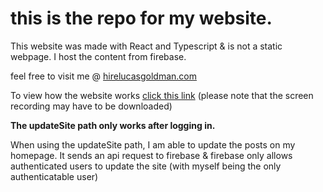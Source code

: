 # this is the repo for my website. #

This website was made with React and Typescript & is not a static webpage. I host the content from firebase.

feel free to visit me @  [hirelucasgoldman.com](hirelucasgoldman.com) 

To view how the website works [click this link]() (please note that the screen recording may have to be downloaded)

**The updateSite path only works after logging in.**

When using the updateSite path, I am able to update the posts on my homepage. It sends an api request to firebase & firebase only allows authenticated users to update the site (with myself being the only authenticatable user)

